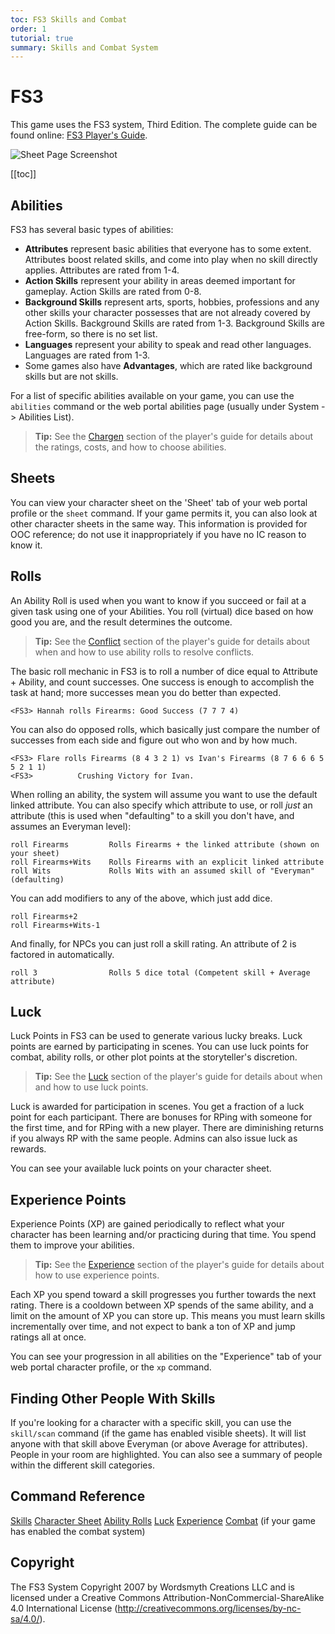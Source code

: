 ```yaml
---
toc: FS3 Skills and Combat
order: 1
tutorial: true
summary: Skills and Combat System
---
```

# FS3

This game uses the FS3 system, Third Edition.  The complete guide can be found online: [FS3 Player's Guide](https://aresmush.com/fs3/fs3-3).

![Sheet Page Screenshot](https://aresmush.com/images/help-images/sheet.png)

[[toc]]

## Abilities

FS3 has several basic types of abilities:

* **Attributes** represent basic abilities that everyone has to some extent. Attributes boost related skills, and come into play when no skill directly applies. Attributes are rated from 1-4. 
* **Action Skills** represent your ability in areas deemed important for gameplay. Action Skills are rated from 0-8. 
* **Background Skills** represent arts, sports, hobbies, professions and any other skills your character possesses that are not already covered by Action Skills.  Background Skills are rated from 1-3. Background Skills are free-form, so there is no set list. 
* **Languages** represent your ability to speak and read other languages. Languages are rated from 1-3. 
* Some games also have **Advantages**, which are rated like background skills but are not skills.  

For a list of specific abilities available on your game, you can use the `abilities` command or the web portal abilities page (usually under System -> Abilities List).

> **Tip:** See the [Chargen](https://aresmush.com/fs3/fs3-3/chargen.html) section of the player's guide for details about the ratings, costs, and how to choose abilities.

## Sheets

You can view your character sheet on the 'Sheet' tab of your web portal profile or the `sheet` command.  If your game permits it, you can also look at other character sheets in the same way.  This information is provided for OOC reference; do not use it inappropriately if you have no IC reason to know it.

## Rolls

An Ability Roll is used when you want to know if you succeed or fail at a given task using one of your Abilities. You roll (virtual) dice based on how good you are, and the result determines the outcome.

> **Tip:** See the [Conflict](https://aresmush.com/fs3/fs3-3/conflict.html) section of the player's guide for details about when and how to use ability rolls to resolve conflicts.

The basic roll mechanic in FS3 is to roll a number of dice equal to Attribute + Ability, and count successes.  One success is enough to accomplish the task at hand; more successes mean you do better than expected.

    <FS3> Hannah rolls Firearms: Good Success (7 7 7 4)

You can also do opposed rolls, which basically just compare the number of successes from each side and figure out who won and by how much.

    <FS3> Flare rolls Firearms (8 4 3 2 1) vs Ivan's Firearms (8 7 6 6 6 5 5 2 1 1)
    <FS3>          Crushing Victory for Ivan.

When rolling an ability, the system will assume you want to use the default linked attribute. You can also specify which attribute to use, or roll _just_ an attribute (this is used when "defaulting" to a skill you don't have, and assumes an Everyman level):

    roll Firearms         Rolls Firearms + the linked attribute (shown on your sheet)
    roll Firearms+Wits    Rolls Firearms with an explicit linked attribute
    roll Wits             Rolls Wits with an assumed skill of "Everyman" (defaulting)

You can add modifiers to any of the above, which just add dice.

    roll Firearms+2
    roll Firearms+Wits-1

And finally, for NPCs you can just roll a skill rating.  An attribute of 2 is factored in automatically.

    roll 3                Rolls 5 dice total (Competent skill + Average attribute)

## Luck

Luck Points in FS3 can be used to generate various lucky breaks.  Luck points are earned by participating in scenes. You can use luck points for combat, ability rolls, or other plot points at the storyteller's discretion.

> **Tip:** See the [Luck](https://aresmush.com/fs3/fs3-3/luck.html) section of the player's guide for details about when and how to use luck points.

Luck is awarded for participation in scenes.  You get a fraction of a luck point for each participant.  There are bonuses for RPing with someone for the first time, and for RPing with a new player.  There are diminishing returns if you always RP with the same people.  Admins can also issue luck as rewards.

You can see your available luck points on your character sheet.

## Experience Points

Experience Points (XP) are gained periodically to reflect what your character has been learning and/or practicing during that time.  You spend them to improve your abilities.  

> **Tip:** See the [Experience](https://aresmush.com/fs3/fs3-3/experience.html) section of the player's guide for details about how to use experience points.

Each XP you spend toward a skill progresses you further towards the next rating.  There is a cooldown between XP spends of the same ability, and a limit on the amount of XP you can store up.  This means you must learn skills incrementally over time, and not expect to bank a ton of XP and jump ratings all at once.

You can see your progression in all abilities on the "Experience" tab of your web portal character profile, or the `xp` command.

## Finding Other People With Skills

If you're looking for a character with a specific skill, you can use the `skill/scan` command (if the game has enabled visible sheets).  It will list anyone with that skill above Everyman (or above Average for attributes).  People in your room are highlighted.  You can also see a summary of people within the different skill categories.

## Command Reference

[Skills](/help/skills)
[Character Sheet](/help/sheet)
[Ability Rolls](/help/rolls)
[Luck](/help/luck)
[Experience](/help/xp)
[Combat](/help/combat) (if your game has enabled the combat system)

## Copyright

The FS3 System Copyright 2007 by Wordsmyth Creations LLC and is licensed under a Creative Commons Attribution-NonCommercial-ShareAlike 4.0 International License (http://creativecommons.org/licenses/by-nc-sa/4.0/).